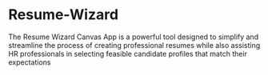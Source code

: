 # Resume-Wizard
The Resume Wizard Canvas App is a powerful tool designed to simplify and streamline the process of creating professional resumes while also assisting HR professionals in selecting feasible candidate profiles that match their expectations
